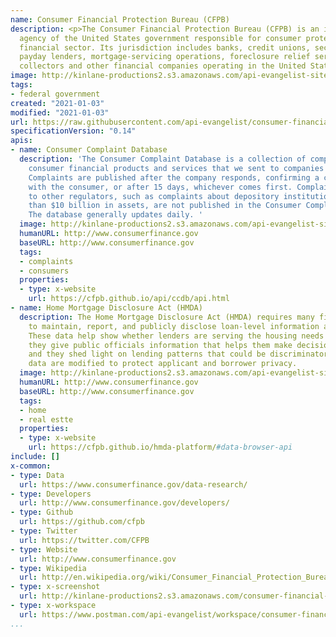 ```yaml
---
name: Consumer Financial Protection Bureau (CFPB)
description: <p>The Consumer Financial Protection Bureau (CFPB) is an independent
  agency of the United States government responsible for consumer protection in the
  financial sector. Its jurisdiction includes banks, credit unions, securities firms,
  payday lenders, mortgage-servicing operations, foreclosure relief services, debt
  collectors and other financial companies operating in the United States.</p>
image: http://kinlane-productions2.s3.amazonaws.com/api-evangelist-site/company/logos/CFPB_Logo.png
tags:
- federal government
created: "2021-01-03"
modified: "2021-01-03"
url: https://raw.githubusercontent.com/api-evangelist/consumer-financial-protection-bureau-cfpb/master/apis.json
specificationVersion: "0.14"
apis:
- name: Consumer Complaint Database
  description: 'The Consumer Complaint Database is a collection of complaints about
    consumer financial products and services that we sent to companies for response.
    Complaints are published after the company responds, confirming a commercial relationship
    with the consumer, or after 15 days, whichever comes first. Complaints referred
    to other regulators, such as complaints about depository institutions with less
    than $10 billion in assets, are not published in the Consumer Complaint Database.
    The database generally updates daily. '
  image: http://kinlane-productions2.s3.amazonaws.com/api-evangelist-site/company/logos/CFPB_Logo.png
  humanURL: http://www.consumerfinance.gov
  baseURL: http://www.consumerfinance.gov
  tags:
  - complaints
  - consumers
  properties:
  - type: x-website
    url: https://cfpb.github.io/api/ccdb/api.html
- name: Home Mortgage Disclosure Act (HMDA)
  description: The Home Mortgage Disclosure Act (HMDA) requires many financial institutions
    to maintain, report, and publicly disclose loan-level information about mortgages.
    These data help show whether lenders are serving the housing needs of their communities;
    they give public officials information that helps them make decisions and policies;
    and they shed light on lending patterns that could be discriminatory. The public
    data are modified to protect applicant and borrower privacy.
  image: http://kinlane-productions2.s3.amazonaws.com/api-evangelist-site/company/logos/CFPB_Logo.png
  humanURL: http://www.consumerfinance.gov
  baseURL: http://www.consumerfinance.gov
  tags:
  - home
  - real estte
  properties:
  - type: x-website
    url: https://cfpb.github.io/hmda-platform/#data-browser-api
include: []
x-common:
- type: Data
  url: https://www.consumerfinance.gov/data-research/
- type: Developers
  url: http://www.consumerfinance.gov/developers/
- type: Github
  url: https://github.com/cfpb
- type: Twitter
  url: https://twitter.com/CFPB
- type: Website
  url: http://www.consumerfinance.gov
- type: Wikipedia
  url: http://en.wikipedia.org/wiki/Consumer_Financial_Protection_Bureau
- type: x-screenshot
  url: http://kinlane-productions2.s3.amazonaws.com/consumer-financial-protection-bureau-cfpb.jpg
- type: x-workspace
  url: https://www.postman.com/api-evangelist/workspace/consumer-financial-protection-bureau-cfpb/overview
...
```

